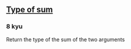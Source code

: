 <h2><a href=https://www.codewars.com/kata/5a2e9ae2b6cfd7692a0000ba/train/javascript target="_blank">Type of sum</a></h2><h3>8 kyu</h3><p>Return the type of the sum of the two arguments</p>